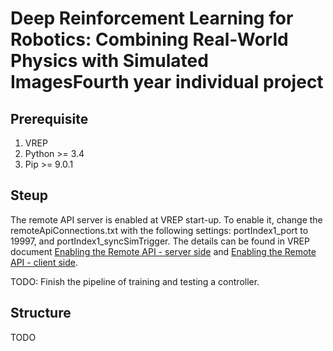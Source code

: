 # Deep Reinforcement Learning for Robotics: Combining Real-World Physics with Simulated ImagesFourth year individual project

## Prerequisite
1. VREP
2. Python >= 3.4
3. Pip >= 9.0.1

## Steup
The remote API server is enabled at VREP start-up. To enable it, change the remoteApiConnections.txt with the following
settings: portIndex1_port to 19997, and portIndex1_syncSimTrigger.
The details can be found in VREP document [Enabling the Remote API - server side](http://www.coppeliarobotics.com/helpFiles/en/remoteApiServerSide.htm) and [Enabling the Remote API - client side](http://www.coppeliarobotics.com/helpFiles/en/remoteApiClientSide.htm).

TODO: Finish the pipeline of training and testing a controller.


## Structure
TODO

